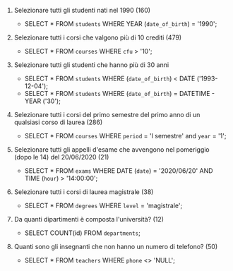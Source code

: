 1. Selezionare tutti gli studenti nati nel 1990 (160)
    - SELECT * FROM `students` WHERE YEAR (`date_of_birth`) = '1990';

2. Selezionare tutti i corsi che valgono più di 10 crediti (479)
    - SELECT * FROM `courses` WHERE `cfu` > '10';     


3. Selezionare tutti gli studenti che hanno più di 30 anni
    - SELECT * FROM `students` WHERE (`date_of_birth`) < DATE ('1993-12-04');
    - SELECT * FROM `students` WHERE (`date_of_birth`) = DATETIME - YEAR ('30');


4. Selezionare tutti i corsi del primo semestre del primo anno di un qualsiasi corso 
di
laurea (286)
   - SELECT * FROM `courses` WHERE `period` = 'I semestre' and `year` = '1';


5. Selezionare tutti gli appelli d'esame che avvengono nel pomeriggio (dopo le 14) del
20/06/2020 (21)
    - SELECT * FROM `exams` WHERE DATE (`date`) = '2020/06/20' AND TIME (`hour`) > '14:00:00';


6. Selezionare tutti i corsi di laurea magistrale (38)
    - SELECT * FROM `degrees` WHERE `level` = 'magistrale'; 


7. Da quanti dipartimenti è composta l'università? (12)
    - SELECT COUNT(id) FROM `departments`;


8. Quanti sono gli insegnanti che non hanno un numero di telefono? (50)
    - SELECT * FROM `teachers` WHERE `phone` <> 'NULL';